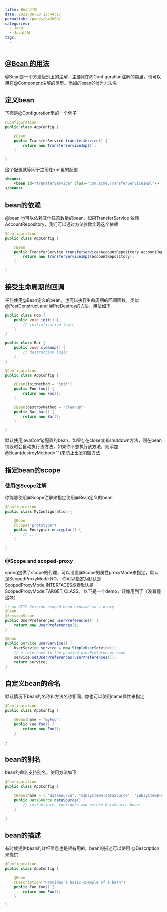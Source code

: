 ```yaml
---
title: Bean注解
date: 2021-06-28 12:44:17
permalink: /pages/b49988/
categories:
  - Java
  - Java注解
tags:
  - 
---
```



## [@Bean 的用法](https://www.cnblogs.com/feiyu127/p/7700090.html)

@Bean是一个方法级别上的注解，主要用在@Configuration注解的类里，也可以用在@Component注解的类里。添加的bean的id为方法名

## 定义bean

下面是@Configuration里的一个例子

```java
@Configuration
public class AppConfig {

    @Bean
    public TransferService transferService() {
        return new TransferServiceImpl();
    }

}
```

这个配置就等同于之前在xml里的配置

```xml
<beans>
    <bean id="transferService" class="com.acme.TransferServiceImpl"/>
</beans>
```

## bean的依赖

@bean 也可以依赖其他任意数量的bean，如果TransferService 依赖 AccountRepository，我们可以通过方法参数实现这个依赖

```java
@Configuration
public class AppConfig {

    @Bean
    public TransferService transferService(AccountRepository accountRepository) {
        return new TransferServiceImpl(accountRepository);
    }

}
```

## 接受生命周期的回调

任何使用@Bean定义的bean，也可以执行生命周期的回调函数，类似@PostConstruct and @PreDestroy的方法。用法如下

```java
public class Foo {
    public void init() {
        // initialization logic
    }
}

public class Bar {
    public void cleanup() {
        // destruction logic
    }
}

@Configuration
public class AppConfig {

    @Bean(initMethod = "init")
    public Foo foo() {
        return new Foo();
    }

    @Bean(destroyMethod = "cleanup")
    public Bar bar() {
        return new Bar();
    }

}
```

默认使用javaConfig配置的bean，如果存在close或者shutdown方法，则在bean销毁时会自动执行该方法，如果你不想执行该方法，则添加@Bean(destroyMethod="")来防止出发销毁方法

## 指定bean的scope

### 使用@Scope注解

你能够使用@Scope注解来指定使用@Bean定义的bean

```java
@Configuration
public class MyConfiguration {

    @Bean
    @Scope("prototype")
    public Encryptor encryptor() {
        // ...
    }

}
```

### @Scope and scoped-proxy

spring提供了scope的代理，可以设置@Scope的属性proxyMode来指定，默认是ScopedProxyMode.NO， 你可以指定为默认是ScopedProxyMode.INTERFACES或者默认是ScopedProxyMode.TARGET_CLASS。
以下是一个demo，好像用到了（没看懂这块）

```java
// an HTTP Session-scoped bean exposed as a proxy
@Bean
@SessionScope
public UserPreferences userPreferences() {
    return new UserPreferences();
}

@Bean
public Service userService() {
    UserService service = new SimpleUserService();
    // a reference to the proxied userPreferences bean
    service.setUserPreferences(userPreferences());
    return service;
}
```

## 自定义bean的命名

默认情况下bean的名称和方法名称相同，你也可以使用name属性来指定

```java
@Configuration
public class AppConfig {

    @Bean(name = "myFoo")
    public Foo foo() {
        return new Foo();
    }

}
```

## bean的别名

bean的命名支持别名，使用方法如下

```java
@Configuration
public class AppConfig {

    @Bean(name = { "dataSource", "subsystemA-dataSource", "subsystemB-dataSource" })
    public DataSource dataSource() {
        // instantiate, configure and return DataSource bean...
    }

}
```

## bean的描述

有时候提供bean的详细信息也是很有用的，bean的描述可以使用 @Description来提供

```java
@Configuration
public class AppConfig {

    @Bean
    @Description("Provides a basic example of a bean")
    public Foo foo() {
        return new Foo();
    }

}
```